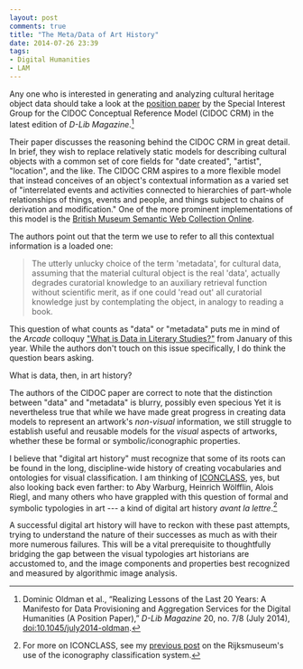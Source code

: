 ```yaml
---
layout: post
comments: true
title: "The Meta/Data of Art History"
date: 2014-07-26 23:39
tags: 
- Digital Humanities
- LAM
---
```


Any one who is interested in generating and analyzing cultural heritage object data should take a look at the [position paper][oldman] by the Special Interest Group for the CIDOC Conceptual Reference Model (CIDOC CRM) in the latest edition of *D-Lib Magazine*.[^1]

Their paper discusses the reasoning behind the CIDOC CRM in great detail.
In brief, they wish to replace relatively static models for describing cultural objects with a common set of core fields for "date created", "artist", "location", and the like.
The CIDOC CRM aspires to a more flexible model that instead conceives of an object's contextual information as a varied set of "interrelated events and activities connected to hierarchies of part-whole relationships of things, events and people, and things subject to chains of derivation and modification."
One of the more prominent implementations of this model is the [British Museum Semantic Web Collection Online][bmlod].

The authors point out that the term we use to refer to all this contextual information is a loaded one:

>The utterly unlucky choice of the term 'metadata', for cultural data, assuming that the material cultural object is the real 'data', actually degrades curatorial knowledge to an auxiliary retrieval function without scientific merit, as if one could 'read out' all curatorial knowledge just by contemplating the object, in analogy to reading a book.

This question of what counts as "data" or "metadata" puts me in mind of the *Arcade* colloquy ["What is Data in Literary Studies?"][arcade] from January of this year.
While the authors don't touch on this issue specifically, I do think the question bears asking.

What is data, then, in art history?

The authors of the CIDOC paper are correct to note that the distinction between "data" and "metadata" is blurry, possibly even specious
Yet it is nevertheless true that while we have made great progress in creating data models to represent an artwork's *non-visual* information, we still struggle to establish useful and reusable models for the *visual* aspects of artworks, whether these be formal or symbolic/iconographic properties.

I believe that "digital art history" must recognize that some of its roots can be found in the long, discipline-wide history of creating vocabularies and ontologies for visual classification.
I am thinking of [ICONCLASS], yes, but also looking back even farther: to Aby Warburg, Heinrich Wölfflin, Alois Riegl, and many others who have grappled with this question of formal and symbolic typologies in art --- a kind of digital art history *avant la lettre*.[^2]

A successful digital art history will have to reckon with these past attempts, trying to understand the nature of their successes as much as with their more numerous failures.
This will be a vital prerequisite to thoughtfully bridging the gap between the visual typologies art historians are accustomed to, and the image components and properties best recognized and measured by algorithmic image analysis.

[^2]: For more on ICONCLASS, see my [previous post](/2013/09/18/iconclass-and-charting-the-rijksmuseum.html) on the Rijksmuseum's use of the iconography classification system.

[ICONCLASS]: http://iconclass.org/

[oldman]: http://www.dlib.org/dlib/july14/oldman/07oldman.html

[^1]: Dominic Oldman et al., “Realizing Lessons of the Last 20 Years: A Manifesto for Data Provisioning and Aggregation Services for the Digital Humanities (A Position Paper),” *D-Lib Magazine* 20, no. 7/8 (July 2014), [doi:10.1045/july2014-oldman](http://dx.doi.org/doi:10.1045/july2014-oldman).

[bmlod]: http://collection.britishmuseum.org/

[arcade]: http://arcade.stanford.edu/content/what-data-literary-studies-1